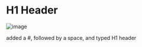 # H1 Header 















![image](https://github.com/akasey123/skills-communicate-using-markdown/assets/148079808/6855bfd6-b3bf-46e4-8a04-426873eed3c0)


















added a #, followed by a space, and typed H1 header 
